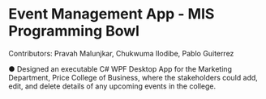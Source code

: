 # Event Management App - MIS Programming Bowl
<p>Contributors: Pravah Malunjkar, Chukwuma Ilodibe, Pablo Guiterrez</p>
<p>● Designed an executable C# WPF Desktop App for the Marketing Department, Price College of Business, where the stakeholders could add, edit, and delete details of any upcoming events in the college.</p>
